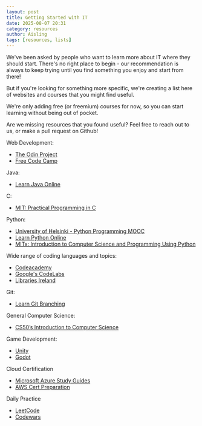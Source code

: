 ```yaml
---
layout: post
title: Getting Started with IT
date: 2025-08-07 20:31
category: resources
author: Aisling
tags: [resources, lists]
---
```


We've been asked by people who want to learn more about IT where they should start. There's no right place to begin - our recommendation is always to keep trying until you find something you enjoy and start from there!

But if you're looking for something more specific, we're creating a list here of websites and courses that you might find useful.

We're only adding free (or freemium) courses for now, so you can start learning without being out of pocket.

Are we missing resources that you found useful? Feel free to reach out to us, or make a pull request on Github!

Web Development:
- [The Odin Project](https://www.theodinproject.com/)
- [Free Code Camp](https://www.freecodecamp.org/)

Java:
- [Learn Java Online](https://www.learnjavaonline.org/)

C:
- [MIT: Practical Programming in C](https://ocw.mit.edu/courses/6-087-practical-programming-in-c-january-iap-2010/)

Python:
- [University of Helsinki - Python Programming MOOC](https://programming-25.mooc.fi/)
- [Learn Python Online](https://learnpython.org/)
- [MITx: Introduction to Computer Science and Programming Using Python](https://www.edx.org/learn/computer-science/massachusetts-institute-of-technology-introduction-to-computer-science-and-programming-using-python#.VJw5pv-kAA)

Wide range of coding languages and topics:
- [Codeacademy](https://www.codecademy.com/)
- [Google's CodeLabs](https://codelabs.developers.google.com/)
- [Libraries Ireland](https://www.librariesireland.ie/)

Git:
- [Learn Git Branching](https://learngitbranching.js.org/)

General Computer Science:
- [CS50’s Introduction to Computer Science](https://cs50.harvard.edu/x/)

Game Development:
- [Unity](https://learn.unity.com/)
- [Godot](https://docs.godotengine.org/en/stable/)

Cloud Certification
- [Microsoft Azure Study Guides](https://learn.microsoft.com/en-us/credentials/support/cred-overview)
- [AWS Cert Preparation](https://aws.amazon.com/certification/certification-prep/)

Daily Practice
- [LeetCode](https://leetcode.com/)
- [Codewars](https://www.codewars.com/)
